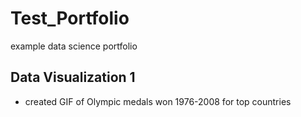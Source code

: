 # Test_Portfolio
example data science portfolio

## Data Visualization 1
* created GIF of Olympic medals won 1976-2008 for top countries
